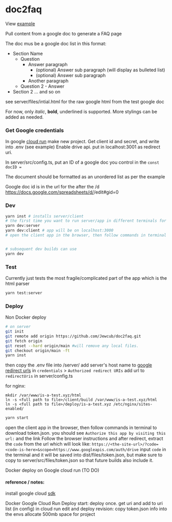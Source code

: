 # doc2faq

View [example](https://is-a-test.xyz/faq)

Pull content from a google doc to generate a FAQ page

The doc mus be a google doc list in this format:

- Section Name
  - Question
    - Answer paragraph
      - (optional) Answer sub paragraph (will display as bulleted list)
      - (optional) Answer sub paragraph
    - Another paragraph
  - Question 2 - Answer
- Section 2
  ... and so on

see server/files/intial.html for the raw google html from the test google doc

For now, only _italic_, **bold**, underlined is supported. More stylings can be added as needed.

### Get Google credentials

In google [cloud run](https://cloud.google.com) make new project. Get client id and secret, and write into .env (see example)
Enable drive api. put in localhost:3001 as redirect uri.

In server/src/config.ts, put an ID of a google doc you control in the `const docID =`

The document should be formatted as an unordered list as per the example

Google doc id is in the url for the after the /d
https://docs.google.com/spreadsheets/d/<docID-is-here>/edit#gid=0

### Dev

```bash
yarn inst # installs server/client
# the first time you want to run server/app in different terminals for better logs and to get the token redirect URL
yarn dev:server
yarn dev:client # app will be on localhost:3000
# open the client app in the browser, then follow commands in terminal to download token.json. It should have been saved in server/src/files/token.json


# subsequent dev builds can use
yarn dev
```

### Test

Currently just tests the most fragile/complicated part of the app which is the html parser

```bash
yarn test:server
```

### Deploy

Non Docker deploy

```bash
# on server
git init
git remote add origin https://github.com/Jewcub/doc2faq.git
git fetch origin
git reset --hard origin/main #will remove any local files.
git checkout origin/main -ft
yarn inst
```

then copy the .env file into /server/
add server's host name to [google redirect urls](https://console.cloud.google.com/apis/credentials) in `credentials` > `Authorized redirect URIs`
add url to `redirectUris` in server/config.ts

for nginx: 
```
mkdir /var/www/is-a-test.xyz/html
ln -s <full path to file>/client/build /var/www/is-a-test.xyz/html
ln -s <full path to file>/deploy/is-a-test.xyz /etc/nginx/sites-enabled/
```

```bash
yarn start
```

open the client app in the browser, then follow commands in terminal to download token.json.
you should see `Authorize this app by visiting this url:` and the link
Follow the browser instructions and after redirect, extract the `code` from the url which will look like: `https://<the-site-url>/?code=<code-is-here>&scope=https://www.googleapis.com/auth/drive`
input `code` in the terminal and it will be saved into dist/files/token.json, but make sure to copy to server/src/files/token.json so that future builds also include it.

Docker deploy on Google cloud run (TO DO)

#### reference / notes:

install google cloud [sdk](https://cloud.google.com/sdk/docs/install#mac)

Docker Google Cloud Run Deploy start:
deploy once. get uri and add to uri list (in config)
in cloud run edit and deploy revision:
copy token.json info into the envs
allocate 500mb space for project
